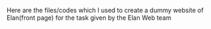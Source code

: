 Here are the files/codes which I used to create a dummy website of Elan(front page) for the task given by the Elan Web team 
